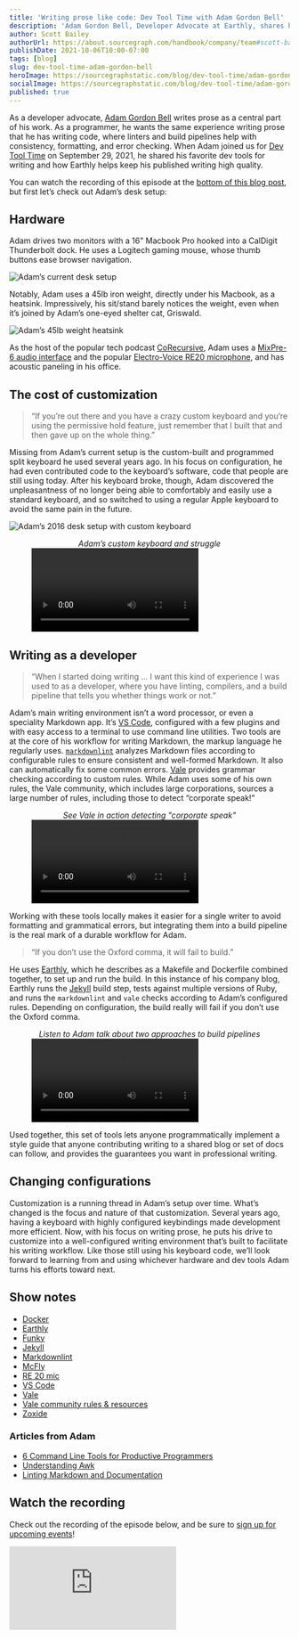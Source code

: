 ```yaml
---
title: 'Writing prose like code: Dev Tool Time with Adam Gordon Bell'
description: 'Adam Gordon Bell, Developer Advocate at Earthly, shares how he leverages dev tools to write consistent, high-quality technical prose.'
author: Scott Bailey
authorUrl: https://about.sourcegraph.com/handbook/company/team#scott-bailey-he-him
publishDate: 2021-10-06T10:00-07:00
tags: [blog]
slug: dev-tool-time-adam-gordon-bell
heroImage: https://sourcegraphstatic.com/blog/dev-tool-time/adam-gordon-bell/linkedin.jpg
socialImage: https://sourcegraphstatic.com/blog/dev-tool-time/adam-gordon-bell/linkedin.jpg
published: true
---
```


As a developer advocate, [Adam Gordon Bell](https://twitter.com/adamgordonbell) writes prose as a central part of his work. As a programmer, he wants the same experience writing prose that he has writing code, where linters and build pipelines help with consistency, formatting, and error checking. When Adam joined us for [Dev Tool Time](https://info.sourcegraph.com/dev-tool-time) on September 29, 2021, he shared his favorite dev tools for writing and how Earthly helps keep his published writing high quality.

You can watch the recording of this episode at the [bottom of this blog post](#Watch-the-recording), but first let’s check out Adam’s desk setup:

## Hardware

Adam drives two monitors with a 16" Macbook Pro hooked into a CalDigit Thunderbolt dock. He uses a Logitech gaming mouse, whose thumb buttons ease browser navigation.

![Adam’s current desk setup](https://sourcegraphstatic.com/blog/dev-tool-time/adam-gordon-bell/current-computer.jpeg)

Notably, Adam uses a 45lb iron weight, directly under his Macbook, as a heatsink. Impressively, his sit/stand barely notices the weight, even when it’s joined by Adam’s one-eyed shelter cat, Griswald.

![Adam’s 45lb weight heatsink](https://sourcegraphstatic.com/blog/dev-tool-time/adam-gordon-bell/heatsink.jpeg)

As the host of the popular tech podcast [CoRecursive](https://corecursive.com/), Adam uses a [MixPre-6 audio interface](https://www.sounddevices.com/product/mixpre-6-ii/) and the popular [Electro-Voice RE20 microphone](https://products.electrovoice.com/na/en/re20), and has acoustic paneling in his office.

## The cost of customization

> “If you’re out there and you have a crazy custom keyboard and you’re using the permissive hold feature, just remember that I built that and then gave up on the whole thing.”

Missing from Adam’s current setup is the custom-built and programmed split keyboard he used several years ago. In his focus on configuration, he had even contributed code to the keyboard’s software, code that people are still using today. After his keyboard broke, though, Adam discovered the unpleasantness of no longer being able to comfortably and easily use a standard keyboard, and so switched to using a regular Apple keyboard to avoid the same pain in the future.

![Adam’s 2016 desk setup with custom keyboard](https://sourcegraphstatic.com/blog/dev-tool-time/adam-gordon-bell/2016-computer-ergodox.png)

<figure>
    <figcaption style="text-align: center; font-style: italic;">Adam’s custom keyboard and struggle</figcaption>
    <div class="container my-4 video-embed embed-responsive embed-responsive-16by9">
        <video controls src="https://sourcegraphstatic.com/blog/dev-tool-time/adam-gordon-bell/custom-keyboard-struggle.mp4"></video>
    </div>
</figure>

## Writing as a developer

> “When I started doing writing ... I want this kind of experience I was used to as a developer, where you have linting, compilers, and a build pipeline that tells you whether things work or not.”

Adam’s main writing environment isn’t a word processor, or even a speciality Markdown app. It’s [VS Code](https://code.visualstudio.com/), configured with a few plugins and with easy access to a terminal to use command line utilities. Two tools are at the core of his workflow for writing Markdown, the markup language he regularly uses. [`markdownlint`](https://github.com/DavidAnson/markdownlint) analyzes Markdown files according to configurable rules to ensure consistent and well-formed Markdown. It also can automatically fix some common errors. [Vale](https://github.com/errata-ai/vale) provides grammar checking according to custom rules. While Adam uses some of his own rules, the Vale community, which includes large corporations, sources a large number of rules, including those to detect “corporate speak!”

<figure>
    <figcaption style="text-align: center; font-style: italic;">See Vale in action detecting "corporate speak"</figcaption>
    <div class="container my-4 video-embed embed-responsive embed-responsive-16by9">
        <video controls src="https://sourcegraphstatic.com/blog/dev-tool-time/adam-gordon-bell/corporate-speak.mp4"></video>
    </div>
</figure>

Working with these tools locally makes it easier for a single writer to avoid formatting and grammatical errors, but integrating them into a build pipeline is the real mark of a durable workflow for Adam.

> “If you don’t use the Oxford comma, it will fail to build.”

He uses [Earthly](https://earthly.dev/), which he describes as a Makefile and Dockerfile combined together, to set up and run the build. In this instance of his company blog, Earthly runs the [Jekyll](http://jekyllrb.com/) build step, tests against multiple versions of Ruby, and runs the `markdownlint` and `vale` checks according to Adam’s configured rules. Depending on configuration, the build really will fail if you don’t use the Oxford comma.

<figure>
    <figcaption style="text-align: center; font-style: italic;">Listen to Adam talk about two approaches to build pipelines</figcaption>
    <div class="container my-4 video-embed embed-responsive embed-responsive-16by9">
        <video controls src="https://sourcegraphstatic.com/blog/dev-tool-time/adam-gordon-bell/Earthly.mp4"></video>
    </div>
</figure>

Used together, this set of tools lets anyone programmatically implement a style guide that anyone contributing writing to a shared blog or set of docs can follow, and provides the guarantees you want in professional writing.

## Changing configurations

Customization is a running thread in Adam’s setup over time. What’s changed is the focus and nature of that customization. Several years ago, having a keyboard with highly configured keybindings made development more efficient. Now, with his focus on writing prose, he puts his drive to customize into a well-configured writing environment that’s built to facilitate his writing workflow. Like those still using his keyboard code, we’ll look forward to learning from and using whichever hardware and dev tools Adam turns his efforts toward next.

## Show notes

- [Docker](https://www.docker.com/)
- [Earthly](https://earthly.dev/)
- [Funky](https://github.com/bbugyi200/funky)
- [Jekyll](http://jekyllrb.com/)
- [Markdownlint](https://github.com/DavidAnson/markdownlint)
- [McFly](https://github.com/cantino/mcfly)
- [RE 20 mic](https://products.electrovoice.com/na/en/re20)
- [VS Code](https://code.visualstudio.com/)
- [Vale](https://github.com/errata-ai/vale)
- [Vale community rules & resources](https://docs.errata.ai/community)
- [Zoxide](https://github.com/ajeetdsouza/zoxide)

### Articles from Adam

- [6 Command Line Tools for Productive Programmers](https://earthly.dev/blog/command-line-tools/)
- [Understanding Awk](https://earthly.dev/blog/awk-examples/)
- [Linting Markdown and Documentation](https://earthly.dev/blog/markdown-lint/)

## Watch the recording

Check out the recording of the episode below, and be sure to [sign up for upcoming events](https://info.sourcegraph.com/dev-tool-time)!

<div class="container my-4 video-embed embed-responsive embed-responsive-16by9">
    <iframe class="embed-responsive-item" src="https://www.youtube-nocookie.com/embed/YOUTUBEID?autoplay=0&amp;cc_load_policy=0&amp;start=93&amp;end=0&amp;loop=0&amp;controls=1&amp;modestbranding=0&amp;rel=0" allowfullscreen="" allow="accelerometer; autoplay; encrypted-media; gyroscope; picture-in-picture" frameborder="0"></iframe>
</div>
